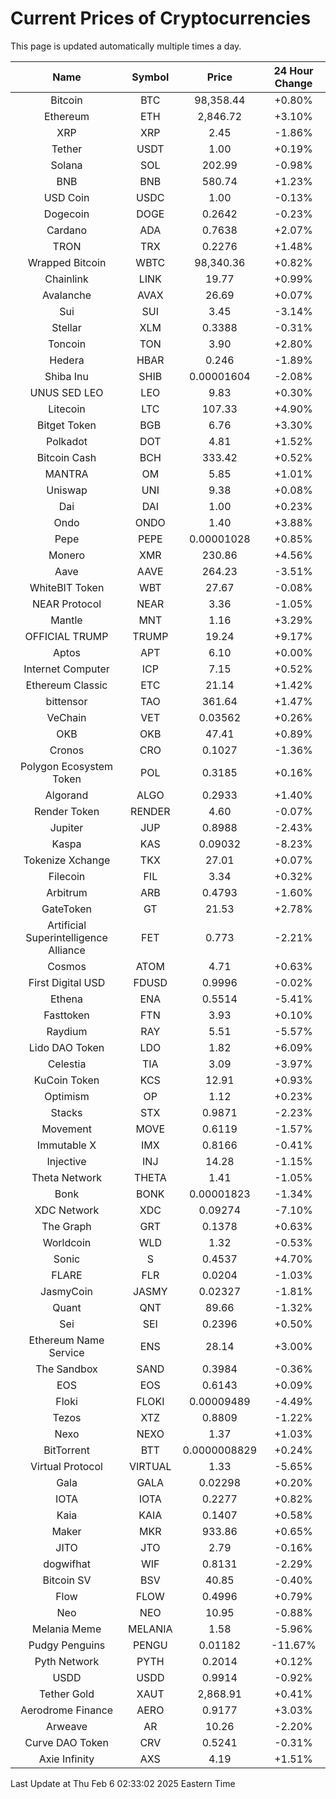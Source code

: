 # Current Prices of Cryptocurrencies
This page is updated automatically multiple times a day.

| Name | Symbol | Price | 24 Hour Change |
| :---: |:---:| :---: | :---: |
| Bitcoin | BTC | 98,358.44 | +0.80% |
| Ethereum | ETH | 2,846.72 | +3.10% |
| XRP | XRP | 2.45 | -1.86% |
| Tether | USDT | 1.00 | +0.19% |
| Solana | SOL | 202.99 | -0.98% |
| BNB | BNB | 580.74 | +1.23% |
| USD Coin | USDC | 1.00 | -0.13% |
| Dogecoin | DOGE | 0.2642 | -0.23% |
| Cardano | ADA | 0.7638 | +2.07% |
| TRON | TRX | 0.2276 | +1.48% |
| Wrapped Bitcoin | WBTC | 98,340.36 | +0.82% |
| Chainlink | LINK | 19.77 | +0.99% |
| Avalanche | AVAX | 26.69 | +0.07% |
| Sui | SUI | 3.45 | -3.14% |
| Stellar | XLM | 0.3388 | -0.31% |
| Toncoin | TON | 3.90 | +2.80% |
| Hedera | HBAR | 0.246 | -1.89% |
| Shiba Inu | SHIB | 0.00001604 | -2.08% |
| UNUS SED LEO | LEO | 9.83 | +0.30% |
| Litecoin | LTC | 107.33 | +4.90% |
| Bitget Token | BGB | 6.76 | +3.30% |
| Polkadot | DOT | 4.81 | +1.52% |
| Bitcoin Cash | BCH | 333.42 | +0.52% |
| MANTRA | OM | 5.85 | +1.01% |
| Uniswap | UNI | 9.38 | +0.08% |
| Dai | DAI | 1.00 | +0.23% |
| Ondo | ONDO | 1.40 | +3.88% |
| Pepe | PEPE | 0.00001028 | +0.85% |
| Monero | XMR | 230.86 | +4.56% |
| Aave | AAVE | 264.23 | -3.51% |
| WhiteBIT Token | WBT | 27.67 | -0.08% |
| NEAR Protocol | NEAR | 3.36 | -1.05% |
| Mantle | MNT | 1.16 | +3.29% |
| OFFICIAL TRUMP | TRUMP | 19.24 | +9.17% |
| Aptos | APT | 6.10 | +0.00% |
| Internet Computer | ICP | 7.15 | +0.52% |
| Ethereum Classic | ETC | 21.14 | +1.42% |
| bittensor | TAO | 361.64 | +1.47% |
| VeChain | VET | 0.03562 | +0.26% |
| OKB | OKB | 47.41 | +0.89% |
| Cronos | CRO | 0.1027 | -1.36% |
| Polygon Ecosystem Token | POL | 0.3185 | +0.16% |
| Algorand | ALGO | 0.2933 | +1.40% |
| Render Token | RENDER | 4.60 | -0.07% |
| Jupiter | JUP | 0.8988 | -2.43% |
| Kaspa | KAS | 0.09032 | -8.23% |
| Tokenize Xchange | TKX | 27.01 | +0.07% |
| Filecoin | FIL | 3.34 | +0.32% |
| Arbitrum | ARB | 0.4793 | -1.60% |
| GateToken | GT | 21.53 | +2.78% |
| Artificial Superintelligence Alliance | FET | 0.773 | -2.21% |
| Cosmos | ATOM | 4.71 | +0.63% |
| First Digital USD | FDUSD | 0.9996 | -0.02% |
| Ethena | ENA | 0.5514 | -5.41% |
| Fasttoken | FTN | 3.93 | +0.10% |
| Raydium | RAY | 5.51 | -5.57% |
| Lido DAO Token | LDO | 1.82 | +6.09% |
| Celestia | TIA | 3.09 | -3.97% |
| KuCoin Token | KCS | 12.91 | +0.93% |
| Optimism | OP | 1.12 | +0.23% |
| Stacks | STX | 0.9871 | -2.23% |
| Movement | MOVE | 0.6119 | -1.57% |
| Immutable X | IMX | 0.8166 | -0.41% |
| Injective | INJ | 14.28 | -1.15% |
| Theta Network | THETA | 1.41 | -1.05% |
| Bonk | BONK | 0.00001823 | -1.34% |
| XDC Network | XDC | 0.09274 | -7.10% |
| The Graph | GRT | 0.1378 | +0.63% |
| Worldcoin | WLD | 1.32 | -0.53% |
| Sonic | S | 0.4537 | +4.70% |
| FLARE | FLR | 0.0204 | -1.03% |
| JasmyCoin | JASMY | 0.02327 | -1.81% |
| Quant | QNT | 89.66 | -1.32% |
| Sei | SEI | 0.2396 | +0.50% |
| Ethereum Name Service | ENS | 28.14 | +3.00% |
| The Sandbox | SAND | 0.3984 | -0.36% |
| EOS | EOS | 0.6143 | +0.09% |
| Floki | FLOKI | 0.00009489 | -4.49% |
| Tezos | XTZ | 0.8809 | -1.22% |
| Nexo | NEXO | 1.37 | +1.03% |
| BitTorrent | BTT | 0.0000008829 | +0.24% |
| Virtual Protocol | VIRTUAL | 1.33 | -5.65% |
| Gala | GALA | 0.02298 | +0.20% |
| IOTA | IOTA | 0.2277 | +0.82% |
| Kaia | KAIA | 0.1407 | +0.58% |
| Maker | MKR | 933.86 | +0.65% |
| JITO | JTO | 2.79 | -0.16% |
| dogwifhat | WIF | 0.8131 | -2.29% |
| Bitcoin SV | BSV | 40.85 | -0.40% |
| Flow | FLOW | 0.4996 | +0.79% |
| Neo | NEO | 10.95 | -0.88% |
| Melania Meme | MELANIA | 1.58 | -5.96% |
| Pudgy Penguins | PENGU | 0.01182 | -11.67% |
| Pyth Network | PYTH | 0.2014 | +0.12% |
| USDD | USDD | 0.9914 | -0.92% |
| Tether Gold | XAUT | 2,868.91 | +0.41% |
| Aerodrome Finance | AERO | 0.9177 | +3.03% |
| Arweave | AR | 10.26 | -2.20% |
| Curve DAO Token | CRV | 0.5241 | -0.31% |
| Axie Infinity | AXS | 4.19 | +1.51% |

Last Update at Thu Feb  6 02:33:02 2025 Eastern Time